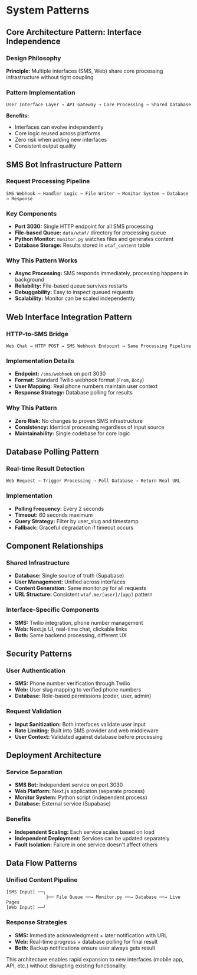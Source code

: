 # System Patterns

## Core Architecture Pattern: Interface Independence

### Design Philosophy
**Principle:** Multiple interfaces (SMS, Web) share core processing infrastructure without tight coupling.

### Pattern Implementation
```
User Interface Layer → API Gateway → Core Processing → Shared Database
```

**Benefits:**
- Interfaces can evolve independently
- Core logic reused across platforms
- Zero risk when adding new interfaces
- Consistent output quality

## SMS Bot Infrastructure Pattern

### Request Processing Pipeline
```
SMS Webhook → Handler Logic → File Writer → Monitor System → Database → Response
```

### Key Components
- **Port 3030:** Single HTTP endpoint for all SMS processing
- **File-based Queue:** `data/wtaf/` directory for processing queue
- **Python Monitor:** `monitor.py` watches files and generates content
- **Database Storage:** Results stored in `wtaf_content` table

### Why This Pattern Works
- **Async Processing:** SMS responds immediately, processing happens in background
- **Reliability:** File-based queue survives restarts
- **Debuggability:** Easy to inspect queued requests
- **Scalability:** Monitor can be scaled independently

## Web Interface Integration Pattern

### HTTP-to-SMS Bridge
```
Web Chat → HTTP POST → SMS Webhook Endpoint → Same Processing Pipeline
```

### Implementation Details
- **Endpoint:** `/sms/webhook` on port 3030
- **Format:** Standard Twilio webhook format (`From`, `Body`)
- **User Mapping:** Real phone numbers maintain user context
- **Response Strategy:** Database polling for results

### Why This Pattern
- **Zero Risk:** No changes to proven SMS infrastructure
- **Consistency:** Identical processing regardless of input source
- **Maintainability:** Single codebase for core logic

## Database Polling Pattern

### Real-time Result Detection
```
Web Request → Trigger Processing → Poll Database → Return Real URL
```

### Implementation
- **Polling Frequency:** Every 2 seconds
- **Timeout:** 60 seconds maximum
- **Query Strategy:** Filter by user_slug and timestamp
- **Fallback:** Graceful degradation if timeout occurs

## Component Relationships

### Shared Infrastructure
- **Database:** Single source of truth (Supabase)
- **User Management:** Unified across interfaces
- **Content Generation:** Same monitor.py for all requests
- **URL Structure:** Consistent `wtaf.me/[user]/[app]` pattern

### Interface-Specific Components
- **SMS:** Twilio integration, phone number management
- **Web:** Next.js UI, real-time chat, clickable links
- **Both:** Same backend processing, different UX

## Security Patterns

### User Authentication
- **SMS:** Phone number verification through Twilio
- **Web:** User slug mapping to verified phone numbers
- **Database:** Role-based permissions (coder, user, admin)

### Request Validation
- **Input Sanitization:** Both interfaces validate user input
- **Rate Limiting:** Built into SMS provider and web middleware
- **User Context:** Validated against database before processing

## Deployment Architecture

### Service Separation
- **SMS Bot:** Independent service on port 3030
- **Web Platform:** Next.js application (separate process)
- **Monitor System:** Python script (independent process)
- **Database:** External service (Supabase)

### Benefits
- **Independent Scaling:** Each service scales based on load
- **Independent Deployment:** Services can be updated separately
- **Fault Isolation:** Failure in one service doesn't affect others

## Data Flow Patterns

### Unified Content Pipeline
```
[SMS Input] ──┐
               ├── File Queue ──→ Monitor.py ──→ Database ──→ Live Pages
[Web Input] ──┘
```

### Response Strategies
- **SMS:** Immediate acknowledgment + later notification with URL
- **Web:** Real-time progress + database polling for final result
- **Both:** Backup notifications ensure user always gets result

This architecture enables rapid expansion to new interfaces (mobile app, API, etc.) without disrupting existing functionality. 